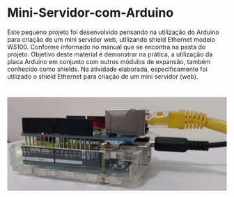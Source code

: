 # Mini-Servidor-com-Arduino
Este pequeno projeto foi desenvolvido pensando na utilização do Arduino para criação de um mini servidor web, utilizando shield Ethernet modelo W5100. Conforme informado no manual que se encontra na pasta do projeto. Objetivo deste material é demonstrar na prática, a utilização da placa Arduino em conjunto com outros módulos de expansão, também conhecido como shields. Na atividade elaborada, especificamente foi utilizado o shield Ethernet para criação de um mini servidor (web).

# ![placa Arduino com módulo Ethernet](https://github.com/Crystoppher/Mini-Servidor-com-Arduino/blob/master/conjunto%20C.jpg)
